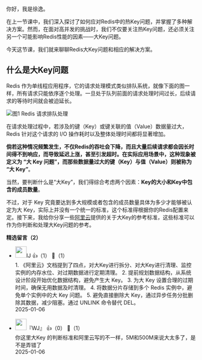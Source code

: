 你好，我是徐逸。

在上一节课中，我们深入探讨了如何应对Redis中的热Key问题，并掌握了多种解决方案。然而，在面对高并发的挑战时，我们不仅要关注热Key问题，还必须关注另一个可能影响Redis性能的因素——大Key问题。

今天这节课，我们就来聊聊Redis大Key问题和相应的解决方案。

## 什么是大Key问题

Redis 作为单线程应用程序，它的请求处理模式类似排队系统，就像下面的图一样，所有请求只能依序逐个处理。一旦处于队列前面的请求处理时间过长，后续请求的等待时间就会被迫延长。

![](https://static001.geekbang.org/resource/image/30/92/3021ff0023b5b504d877f3f76ee2fc92.jpg?wh=3242x872 "图1 Redis 请求排队处理")

在请求处理过程中，若涉及的键（Key）或键关联的值（Value）数据量过大，Redis 针对这个请求的 I/O 操作耗时以及整体处理时间都将显著增加。

**倘若这种情况频繁发生，不仅Redis的吞吐会下降，而且大量后续请求都会因长时间得不到响应，而导致延迟上涨，甚至引发超时。在实际应用场景中，这种现象被定义为 “大 Key 问题”，而那些数据量过大的键（Key）与值（Value）则被称为 “大 Key”**。

当然，要判断什么是“大Key”，我们得综合考虑两个因素：**Key的大小和Key中包含的成员数量**。

不过，对于 Key 究竟要达到多大规模或者包含的成员数量具体为多少才能够被认定为大 Key，实际上并没有一个统一的标准，这个标准得根据你的Redis配置来定。接下来，我给你分享一些[阿里云](https://www.alibabacloud.com/help/zh/tair/user-guide/identify-and-handle-large-keys-and-hotkeys)提供的关于大Key的参考标准，这些标准可以作为你判断和处理大Key问题的参考。
<div><strong>精选留言（2）</strong></div><ul>
<li><img src="https://static001.geekbang.org/account/avatar/00/27/19/fe/d31344db.jpg" width="30px"><span>lJ</span> 👍（1） 💬（1）<div>1. 《阿里云》文档提到了四点，对大Key进行拆分、对大Key进行清理、监控实例的内存水位、对过期数据进行定期清理。
2. 提前规划数据结构，从系统设计阶段开始优化数据结构，避免产生大 Key。
3. 为大 Key 设置合理的过期时间，确保无用数据及时清理。
4. 将数据分片存储到多个 Redis 实例中，避免单个实例中的大 Key 问题。
5. 避免直接删除大 Key，通过异步任务分批删除其数据，减少阻塞。通过 UNLINK 命令替代 DEL。</div>2025-01-06</li><br/><li><img src="https://static001.geekbang.org/account/avatar/00/17/11/a0/085f8747.jpg" width="30px"><span>『WJ』</span> 👍（0） 💬（1）<div>你这里大Key 的判断标准和阿里云写的不一样，5M和500M来说大太多了，是不是弄错了</div>2025-01-06</li><br/>
</ul>